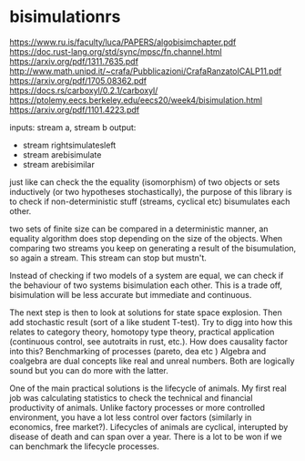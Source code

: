 # bisimulationrs

https://www.ru.is/faculty/luca/PAPERS/algobisimchapter.pdf
https://doc.rust-lang.org/std/sync/mpsc/fn.channel.html
https://arxiv.org/pdf/1311.7635.pdf
http://www.math.unipd.it/~crafa/Pubblicazioni/CrafaRanzatoICALP11.pdf
https://arxiv.org/pdf/1705.08362.pdf
https://docs.rs/carboxyl/0.2.1/carboxyl/
https://ptolemy.eecs.berkeley.edu/eecs20/week4/bisimulation.html
https://arxiv.org/pdf/1101.4223.pdf

inputs: stream a, stream b
output: 
- stream<bool> rightsimulatesleft
- stream<bool> arebisimulate
- stream<bool> arebisimilar

just like can check the the equality (isomorphism) of two objects or sets inductively (or two hypotheses stochastically), the purpose of this library is to check if non-deterministic stuff (streams, cyclical etc) bisumulates each other.

two sets of finite size can be compared in a deterministic manner, an equality algorithm does stop depending on the size of the objects. When comparing two streams you keep on generating a result of the bisumulation, so again a stream. This stream can stop but mustn't.

Instead of checking if two models of a system are equal, we can check if the behaviour of two systems bisimulation each other. This is a trade off, bisimulation will be less accurate but immediate and continuous.

The next step is then to look at solutions for state space explosion. Then add stochastic result (sort of a like student T-test). Try to digg into how this relates to category theory, homotopy type theory, practical application (continuous control, see autotraits in rust, etc.). How does causality factor into this? Benchmarking of processes (pareto, dea etc ) Algebra and coalgebra are dual concepts like real and unreal numbers. Both are logically sound but you can do more with the latter.

One of the main practical solutions is the lifecycle of animals. My first real job was calculating statistics to check the technical and financial productivity of animals. Unlike factory processes or more controlled environment, you have a lot less control over factors (similarly in economics, free market?). Lifecycles of animals are cyclical, interupted by disease of death and can span over a year. There is a lot to be won if we can benchmark the lifecycle processes.